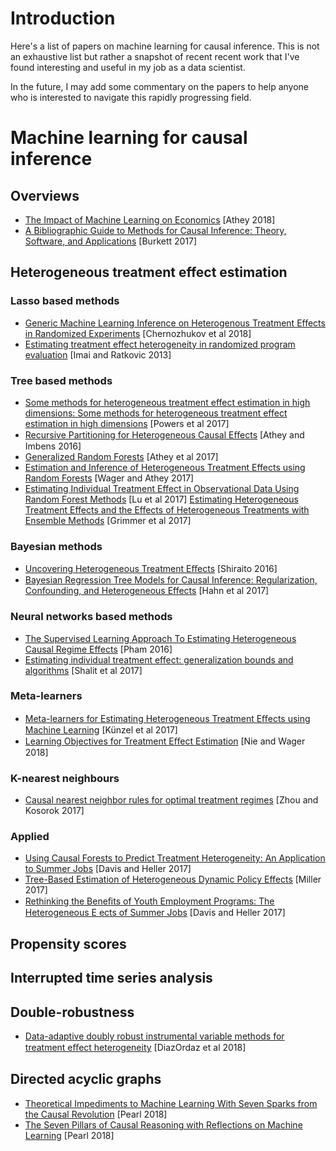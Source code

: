 # Introduction
Here's a list of papers on machine learning for causal inference. This is not an exhaustive list but rather a snapshot of recent recent work that I've found interesting and useful in my job as a data scientist.

In the future, I may add some commentary on the papers to help anyone who is interested to navigate this rapidly progressing field.

# Machine learning for causal inference

## Overviews
* [The Impact of Machine Learning on Economics](http://www.nber.org/chapters/c14009.pdf) [Athey 2018]
* [A Bibliographic Guide to Methods for Causal Inference: Theory, Software, and Applications](https://web.uri.edu/ssirep/files/BGMCI6752.pdf) [Burkett 2017]

## Heterogeneous treatment effect estimation

### Lasso based methods
* [Generic Machine Learning Inference on Heterogenous Treatment Effects in Randomized Experiments](https://arxiv.org/abs/1712.04802?context=econ) [Chernozhukov et al 2018]
* [Estimating treatment effect heterogeneity in randomized program evaluation](https://imai.princeton.edu/research/files/svm.pdf) [Imai and Ratkovic 2013]

### Tree based methods
* [Some methods for heterogeneous treatment effect estimation in high dimensions: Some methods for heterogeneous treatment effect estimation in high dimensions](http://doi.wiley.com/10.1002/sim.7623) [Powers et al 2017]
* [Recursive Partitioning for Heterogeneous Causal Eﬀects](https://www.ncbi.nlm.nih.gov/pmc/articles/PMC4941430/) [Athey and Imbens 2016]
* [Generalized Random Forests](https://arxiv.org/abs/1610.01271) [Athey et al 2017]
* [Estimation and Inference of Heterogeneous Treatment Effects using Random Forests](https://arxiv.org/abs/1510.04342) [Wager and Athey 2017]
* [Estimating Individual Treatment Effect in Observational Data Using Random Forest Methods](https://arxiv.org/abs/1701.05306) [Lu et al 2017]
[Estimating Heterogeneous Treatment Effects and the Effects of Heterogeneous Treatments with Ensemble Methods](https://www.cambridge.org/core/product/identifier/S1047198717000158/type/journal_article) [Grimmer et al 2017]

### Bayesian methods
* [Uncovering Heterogeneous Treatment Eﬀects](http://www.princeton.edu/~shiraito/research/dp4hetero.pdf) [Shiraito 2016]
* [Bayesian Regression Tree Models for Causal Inference: Regularization, Confounding, and Heterogeneous Effects](https://arxiv.org/abs/1706.09523) [Hahn et al 2017]

### Neural networks based methods
* [The Supervised Learning Approach To Estimating Heterogeneous Causal Regime Effects](http://web.stanford.edu/~thaipham/papers/Heterogeneous_Regime_Effects.pdf) [Pham 2016]
* [Estimating individual treatment effect: generalization bounds and algorithms](https://arxiv.org/pdf/1606.03976.pdf) [Shalit et al 2017]

### Meta-learners
* [Meta-learners for Estimating Heterogeneous Treatment Eﬀects using Machine Learning](https://arxiv.org/abs/1706.03461) [Künzel et al 2017]
* [Learning Objectives for Treatment Eﬀect Estimation](https://arxiv.org/abs/1712.04912) [Nie and Wager 2018]

### K-nearest neighbours
* [Causal nearest neighbor rules for optimal treatment regimes](https://arxiv.org/abs/1711.08451) [Zhou and Kosorok 2017]

### Applied
* [Using Causal Forests to Predict Treatment Heterogeneity: An Application to Summer Jobs](http://pubs.aeaweb.org/doi/10.1257/aer.p20171000) [Davis and Heller 2017]
* [Tree-Based Estimation of Heterogeneous Dynamic Policy Effects](https://www.ssrn.com/abstract=3049044) [Miller 2017]
* [Rethinking the Beneﬁts of Youth Employment Programs: The Heterogeneous E ects of Summer Jobs](http://www.nber.org/papers/w23443) [Davis and Heller 2017]
## Propensity scores
## Interrupted time series analysis
## Double-robustness
* [Data-adaptive doubly robust instrumental variable methods for treatment eﬀect heterogeneity](https://arxiv.org/abs/1802.02821) [DiazOrdaz et al 2018]
## Directed acyclic graphs
* [Theoretical Impediments to Machine Learning With Seven Sparks from the Causal Revolution](http://ftp.cs.ucla.edu/pub/stat_ser/r475.pdf) [Pearl 2018]
* [The Seven Pillars of Causal Reasoning with Reflections on Machine Learning](http://ftp.cs.ucla.edu/pub/stat_ser/r481.pdf) [Pearl 2018]
